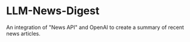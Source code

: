 # LLM-News-Digest
An integration of "News API" and OpenAI to create a summary of recent news articles.

